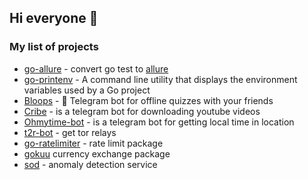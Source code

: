 ## Hi everyone 👋

### My list of projects
- [go-allure](https://github.com/robotomize/go-allure) - convert go test to [allure](https://github.com/allure-framework)
- [go-printenv](https://github.com/robotomize/go-printenv) - A command line utility that displays the environment variables used by a Go project
- [Bloops](https://bloops.ru) - 🤖 Telegram bot for offline quizzes with your friends
- [Cribe](https://github.com/robotomize/cribe) - is a telegram bot for downloading youtube videos
- [Ohmytime-bot](https://github.com/robotomize/ohmytime-bot) - is a telegram bot for getting local time in location
- [t2r-bot](https://github.com/robotomize/t2r-bot) - get tor relays
- [go-ratelimiter](https://github.com/robotomize/go-ratelimiter) - rate limit package
- [gokuu](https://github.com/robotomize/gokuu) currency exchange package
- [sod](https://github.com/robotomize/sod) - anomaly detection service
